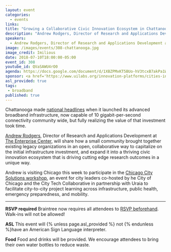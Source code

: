 ```yaml
---
layout: event
categories: 
  - events
links:
title: "Growing a Collaborative Civic Innovation Ecosystem in Chattanooga"
description: "Andrew Rodgers, Director of Research and Applications Development at The Enterprise Center in Chattanooga TN, will share how a small community brought together existing legacy organizations in an open, collaborative way to capitalize on the initial infrastructure investment, and expand it into a thriving civic innovation ecosystem that is driving cutting edge research outcomes in a unique way."
speakers:
  - Andrew Rodgers, Director of Research and Applications Development at The Enterprise Center
image: /images/events/308-chattanooga.jpg
image_credit: Imilious
date: 2018-07-10T18:00:00-05:00
event_id: 308
youtube_id: QVaSAWU4rO0
agenda: https://docs.google.com/document/d/1XBZPMxKT5BUo-hV3tcxB7akPa1WnXuwg_kPG8csJiOI/edit#
sponsor: <a href='https://www.uilabs.org/innovation-platforms/cities-infrastructure/'>City Tech Collaborative</a>
asl_provided: true
tags:
 - broadband
published: true
---
```


Chattanooga made [national headlines](https://www.theguardian.com/world/2014/aug/30/chattanooga-gig-high-speed-internet-tech-boom) when it launched its advanced broadband infrastructure, now capable of 10 gigabit-per-second connectivity community wide, but fully realizing the value of that investment took time. 

[Andrew Rodgers](https://www.linkedin.com/in/acedrew/), Director of Research and Applications Development at [The Enterprise Center](https://www.theenterprisectr.org/), will share how a small community brought together existing legacy organizations in an open, collaborative way to capitalize on the initial infrastructure investment, and expand it into a thriving civic innovation ecosystem that is driving cutting edge research outcomes in a unique way.

Andrew is visiting Chicago this week to participate in the [Chicago City Solutions workshop](http://www.uraia.org/en/activities/city-solutions/chicago-2018/), an event for city leaders co-hosted by he City of Chicago and the City Tech Collaborative in partnership with Uraia to facilitate city-to-city project learning across infrastructure, public health, emergency preparedness, and mobility.

---

**RSVP required** Braintree now requires all attendees to [RSVP beforehand](https://www.eventbrite.com/e/chi-hack-night-registration-41703945624). Walk-ins will not be allowed!

**ASL** This event will {% unless page.asl_provided %} not {% endunless %}have an American Sign Language interpreter.

**Food** Food and drinks will be provided. We encourage attendees to bring their own water bottles to reduce waste.